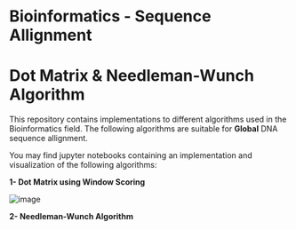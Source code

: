 # Bioinformatics - Sequence Allignment 
# Dot Matrix & Needleman-Wunch Algorithm 

 This repository contains implementations to different algorithms used in the Bioinformatics field. 
 The following algorithms are suitable for **Global** DNA sequence allignment. 

 You may find jupyter notebooks containing an implementation and visualization of the following algorithms: 

 **1- Dot Matrix using Window Scoring**
  
  ![image](https://user-images.githubusercontent.com/48836158/119528199-48846880-bd81-11eb-818c-4dc939def6e9.png)
  
 **2- Needleman-Wunch Algorithm**
